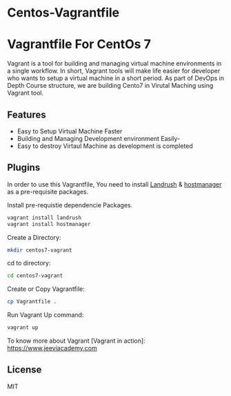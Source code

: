 # Centos-Vagrantfile

# Vagrantfile For CentOs 7

Vagrant is a tool for building and managing virtual machine environments in a single workflow. In short, Vagrant tools will make life easier for developer who wants to setup a virtual machine in a short period. 
As part of DevOps in Depth Course structure, we are building Cento7 in Virutal Maching using Vagrant tool.

## Features

- Easy to Setup Virtual Machine Faster
- Building and Managing Development environment Easily- 
- Easy to destroy Virtaul Machine as development is completed

## Plugins

In order to use this Vagrantfile, You need to install [Landrush](https://github.com/vagrant-landrush/landrush) & [hostmanager](https://github.com/devopsgroup-io/vagrant-hostmanager) as a pre-requisite packages.

Install pre-requistie dependencie Packages.

```sh
vagrant install landrush
vagrant install hostmanager
```

Create a Directory:

```sh
mkdir centos7-vagrant
```

cd to directory:

```sh
cd centos7-vagrant
```

Create or Copy Vagrantfile:

```sh
cp Vagrantfile .
```
Run Vagrant Up command:

```sh
vagrant up
```
To know more about Vagrant
 [Vagrant in action]: <https://www.jeeviacademy.com>

## License

MIT


